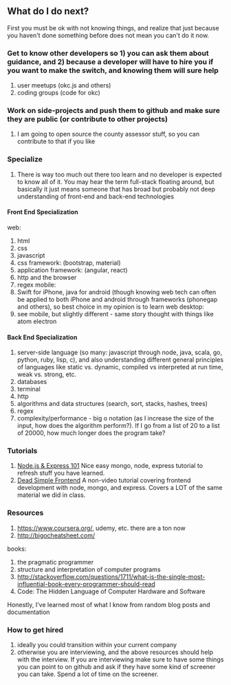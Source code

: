 ## What do I do next?

First you must be ok with not knowing things, and realize that just because you
haven't done something before does not mean you can't do it now.

### Get to know other developers so 1) you can ask them about guidance, and 2) because a developer will have to hire you if you want to make the switch, and knowing them will sure help
1. user meetups (okc.js and others)
2. coding groups (code for okc)

### Work on side-projects and push them to github and make sure they are public (or contribute to other projects)
1. I am going to open source the county assessor stuff, so you can contribute to
   that if you like

### Specialize
1. There is way too much out there too learn and no developer is expected to
   know all of it. You may hear the term full-stack floating around, but
   basically it just means someone that has broad but probably not deep
   understanding of front-end and back-end technologies

#### Front End Specialization
web:
1. html
2. css
3. javascript
4. css framework: (bootstrap, material)
5. application framework: (angular, react)
6. http and the browser
7. regex
mobile:
1. Swift for iPhone, java for android (though knowing web tech can often be
   applied to both iPhone and android through frameworks (phonegap and others),
   so best choice in my opinion is to learn web
desktop:
1. see mobile, but slightly different - same story thought with things like atom
   electron

#### Back End Specialization
1. server-side language (so many: javascript through node, java, scala, go,
   python, ruby, lisp, c), and also understanding different general principles
   of languages like static vs. dynamic, compiled vs interpreted at run time, weak vs.
   strong, etc.
2. databases
3. terminal
4. http
5. algorithms and data structures (search, sort, stacks, hashes, trees)
6. regex
7. complexity/performance - big o notation (as I increase the size of the input,
   how does the algorithm perform?). If I go from a list of 20 to a list of
   20000, how much longer does the program take?

### Tutorials

1. [Node.js & Express 101](https://www.youtube.com/watch?v=BN0JlMZCtNU) Nice easy mongo, node, express tutorial to refresh stuff you have learned.
2. [Dead Simple Frontend](https://closebrace.com/tutorials/2017-03-02/the-dead-simple-step-by-step-guide-for-front-end-developers-to-getting-up-and-running-with-nodejs-express-and-mongodb) A non-video tutorial covering frontend development with node, mongo, and express.  Covers a LOT of the same material we did in class.

### Resources
1. https://www.coursera.org/, udemy, etc. there are a ton now
2. http://bigocheatsheet.com/

books:
1. the pragmatic programmer
2. structure and interpretation of computer programs
3. http://stackoverflow.com/questions/1711/what-is-the-single-most-influential-book-every-programmer-should-read
4. Code: The Hidden Language of Computer Hardware and Software

Honestly, I've learned most of what I know from random blog posts and documentation

### How to get hired
1. ideally you could transition within your current company
2. otherwise you are interviewing, and the above resources should help with the
   interview. If you are interviewing make sure to have some things you can
   point to on github and ask if they have some kind of screener you can take.
   Spend a lot of time on the screener.
